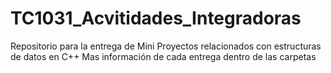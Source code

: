 # TC1031_Acvitidades_Integradoras
Repositorio para la entrega de Mini Proyectos relacionados con estructuras de datos en C++
Mas información de cada entrega dentro de las carpetas
